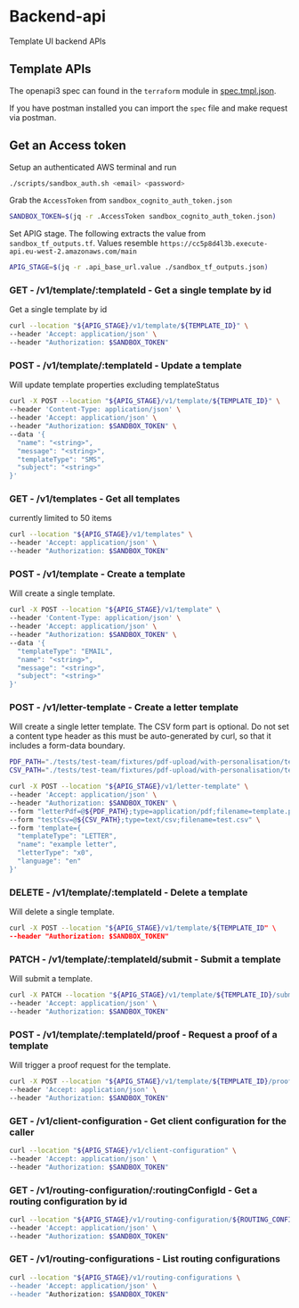 # Backend-api

Template UI backend APIs

## Template APIs

The openapi3 spec can found in the `terraform` module in [spec.tmpl.json](../../infrastructure/terraform/modules/backend-api/spec.tmpl.json).

If you have postman installed you can import the `spec` file and make request via postman.

## Get an Access token

Setup an authenticated AWS terminal and run

```bash
./scripts/sandbox_auth.sh <email> <password>
```

Grab the `AccessToken` from `sandbox_cognito_auth_token.json`

```bash
SANDBOX_TOKEN=$(jq -r .AccessToken sandbox_cognito_auth_token.json)
```

Set APIG stage. The following extracts the value from `sandbox_tf_outputs.tf`. Values resemble `https://cc5p8d4l3b.execute-api.eu-west-2.amazonaws.com/main`

```bash
APIG_STAGE=$(jq -r .api_base_url.value ./sandbox_tf_outputs.json)
```

### GET - /v1/template/:templateId - Get a single template by id

Get a single template by id

```bash
curl --location "${APIG_STAGE}/v1/template/${TEMPLATE_ID}" \
--header 'Accept: application/json' \
--header "Authorization: $SANDBOX_TOKEN"
```

### POST - /v1/template/:templateId - Update a template

Will update template properties excluding templateStatus

```bash
curl -X POST --location "${APIG_STAGE}/v1/template/${TEMPLATE_ID}" \
--header 'Content-Type: application/json' \
--header 'Accept: application/json' \
--header "Authorization: $SANDBOX_TOKEN" \
--data '{
  "name": "<string>",
  "message": "<string>",
  "templateType": "SMS",
  "subject": "<string>"
}'
```

### GET - /v1/templates - Get all templates

currently limited to 50 items

```bash
curl --location "${APIG_STAGE}/v1/templates" \
--header 'Accept: application/json' \
--header "Authorization: $SANDBOX_TOKEN"
```

### POST - /v1/template - Create a template

Will create a single template.

```bash
curl -X POST --location "${APIG_STAGE}/v1/template" \
--header 'Content-Type: application/json' \
--header 'Accept: application/json' \
--header "Authorization: $SANDBOX_TOKEN" \
--data '{
  "templateType": "EMAIL",
  "name": "<string>",
  "message": "<string>",
  "subject": "<string>"
}'
```

### POST - /v1/letter-template - Create a letter template

Will create a single letter template. The CSV form part is optional. Do not set a content type header as this must be auto-generated by curl, so that it includes a form-data boundary.

```bash
PDF_PATH="./tests/test-team/fixtures/pdf-upload/with-personalisation/template.pdf"
CSV_PATH="./tests/test-team/fixtures/pdf-upload/with-personalisation/test-data.csv"
```

```bash
curl -X POST --location "${APIG_STAGE}/v1/letter-template" \
--header 'Accept: application/json' \
--header "Authorization: $SANDBOX_TOKEN" \
--form "letterPdf=@${PDF_PATH};type=application/pdf;filename=template.pdf" \
--form "testCsv=@${CSV_PATH};type=text/csv;filename=test.csv" \
--form 'template={
  "templateType": "LETTER",
  "name": "example letter",
  "letterType": "x0",
  "language": "en"
}'
```

### DELETE - /v1/template/:templateId - Delete a template

Will delete a single template.

```bash
curl -X POST --location "${APIG_STAGE}/v1/template/${TEMPLATE_ID" \
--header "Authorization: $SANDBOX_TOKEN"
```

### PATCH - /v1/template/:templateId/submit - Submit a template

Will submit a template.

```bash
curl -X PATCH --location "${APIG_STAGE}/v1/template/${TEMPLATE_ID}/submit" \
--header 'Accept: application/json' \
--header "Authorization: $SANDBOX_TOKEN"
```

### POST - /v1/template/:templateId/proof - Request a proof of a template

Will trigger a proof request for the template.

```bash
curl -X POST --location "${APIG_STAGE}/v1/template/${TEMPLATE_ID}/proof" \
--header 'Accept: application/json' \
--header "Authorization: $SANDBOX_TOKEN"
```

### GET - /v1/client-configuration - Get client configuration for the caller

```bash
curl --location "${APIG_STAGE}/v1/client-configuration" \
--header 'Accept: application/json' \
--header "Authorization: $SANDBOX_TOKEN"
```

### GET - /v1/routing-configuration/:routingConfigId - Get a routing configuration by id

```bash
curl --location "${APIG_STAGE}/v1/routing-configuration/${ROUTING_CONFIG_ID}" \
--header 'Accept: application/json' \
--header "Authorization: $SANDBOX_TOKEN"
```

### GET - /v1/routing-configurations - List routing configurations

```bash
curl --location "${APIG_STAGE}/v1/routing-configurations \
--header 'Accept: application/json' \
--header "Authorization: $SANDBOX_TOKEN"
```
